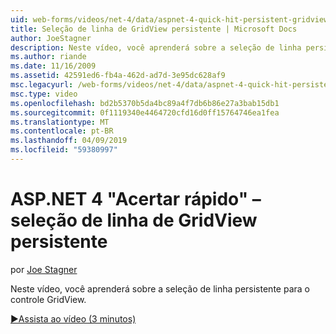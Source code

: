 ```yaml
---
uid: web-forms/videos/net-4/data/aspnet-4-quick-hit-persistent-gridview-row-selection
title: Seleção de linha de GridView persistente | Microsoft Docs
author: JoeStagner
description: Neste vídeo, você aprenderá sobre a seleção de linha persistente para o controle GridView.
ms.author: riande
ms.date: 11/16/2009
ms.assetid: 42591ed6-fb4a-462d-ad7d-3e95dc628af9
msc.legacyurl: /web-forms/videos/net-4/data/aspnet-4-quick-hit-persistent-gridview-row-selection
msc.type: video
ms.openlocfilehash: bd2b5370b5da4bc89a4f7db6b86e27a3bab15db1
ms.sourcegitcommit: 0f1119340e4464720cfd16d0ff15764746ea1fea
ms.translationtype: MT
ms.contentlocale: pt-BR
ms.lasthandoff: 04/09/2019
ms.locfileid: "59380997"
---
```

# <a name="aspnet-4-quick-hit--persistent-gridview-row-selection"></a>ASP.NET 4 "Acertar rápido" – seleção de linha de GridView persistente

por [Joe Stagner](https://github.com/JoeStagner)

Neste vídeo, você aprenderá sobre a seleção de linha persistente para o controle GridView. 

[&#9654;Assista ao vídeo (3 minutos)](https://channel9.msdn.com/Blogs/ASP-NET-Site-Videos/aspnet-4-quick-hit-persistent-gridview-row-selection)
